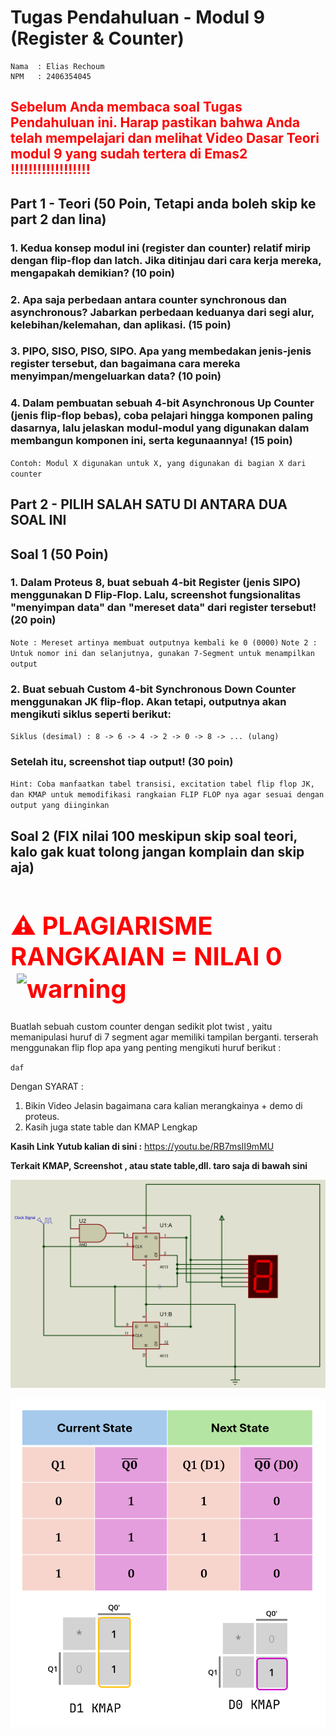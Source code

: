 # Tugas Pendahuluan - Modul 9 (Register & Counter)

```
Nama  : Elias Rechoum
NPM   : 2406354045
```
<h2 style="color: red; font-weight:bold">
  Sebelum Anda membaca soal Tugas Pendahuluan ini. Harap pastikan bahwa Anda telah mempelajari dan melihat Video Dasar Teori modul 9 yang sudah tertera di Emas2 !!!!!!!!!!!!!!!!!!
</h2>


## Part 1 - Teori (50 Poin, Tetapi anda boleh skip ke part 2 dan lina)

### 1. Kedua konsep modul ini (register dan counter) relatif mirip dengan flip-flop dan latch. Jika ditinjau dari cara kerja mereka, mengapakah demikian? (10 poin)

### 2. Apa saja perbedaan antara counter synchronous dan asynchronous? Jabarkan perbedaan keduanya dari segi alur, kelebihan/kelemahan, dan aplikasi. (15 poin)

### 3. PIPO, SISO, PISO, SIPO. Apa yang membedakan jenis-jenis register tersebut, dan bagaimana cara mereka menyimpan/mengeluarkan data? (10 poin)

### 4. Dalam pembuatan sebuah 4-bit Asynchronous Up Counter (jenis flip-flop bebas), coba pelajari hingga komponen paling dasarnya, lalu jelaskan modul-modul yang digunakan dalam membangun komponen ini, serta kegunaannya! (15 poin)

`Contoh: Modul X digunakan untuk X, yang digunakan di bagian X dari counter`



## Part 2 - PILIH SALAH SATU DI ANTARA DUA SOAL INI

## Soal 1 (50 Poin)

### 1. Dalam Proteus 8, buat sebuah 4-bit Register (jenis SIPO) menggunakan D Flip-Flop. Lalu, screenshot fungsionalitas "menyimpan data" dan "mereset data" dari register tersebut! (20 poin)
`Note : Mereset artinya membuat outputnya kembali ke 0 (0000)`
`Note 2 : Untuk nomor ini dan selanjutnya, gunakan 7-Segment untuk menampilkan output`

### 2. Buat sebuah Custom 4-bit Synchronous Down Counter menggunakan JK flip-flop. Akan tetapi, outputnya akan mengikuti siklus seperti berikut:
`Siklus (desimal) : 8 -> 6 -> 4 -> 2 -> 0 -> 8 -> ... (ulang)`
### Setelah itu, screenshot tiap output! (30 poin)
`Hint: Coba manfaatkan tabel transisi, excitation tabel flip flop JK, dan KMAP untuk memodifikasi rangkaian FLIP FLOP nya agar sesuai dengan output yang diinginkan`


## Soal 2 (FIX nilai 100 meskipun skip soal teori, kalo gak kuat tolong jangan komplain dan skip aja)

<h1 style="color:red; font-weight:bold; font-size: 40px;">
  ⚠️ PLAGIARISME RANGKAIAN = NILAI 0
  <img src="https://pbs.twimg.com/tweet_video_thumb/GpENv86XsAAC4-5.jpg" alt="warning" style="height: 500px; vertical-align: middle; margin-left: 10px;">
</h1>


Buatlah sebuah custom counter dengan sedikit plot twist , yaitu memanipulasi huruf di 7 segment agar memiliki tampilan berganti. terserah menggunakan flip flop apa yang penting mengikuti huruf berikut :

`daf`



Dengan SYARAT : 
1. Bikin Video Jelasin bagaimana cara kalian merangkainya + demo di proteus. 
2. Kasih juga state table dan KMAP Lengkap

**Kasih Link Yutub kalian di sini :** <https://youtu.be/RB7msII9mMU>

**Terkait KMAP, Screenshot , atau state table,dll. taro saja di bawah sini**

![alt text](https://raw.githubusercontent.com/c0ldlasagna/DSD/refs/heads/master/Week%209/image-1.png)

![alt text](https://raw.githubusercontent.com/c0ldlasagna/DSD/refs/heads/master/Week%209/image.png)
